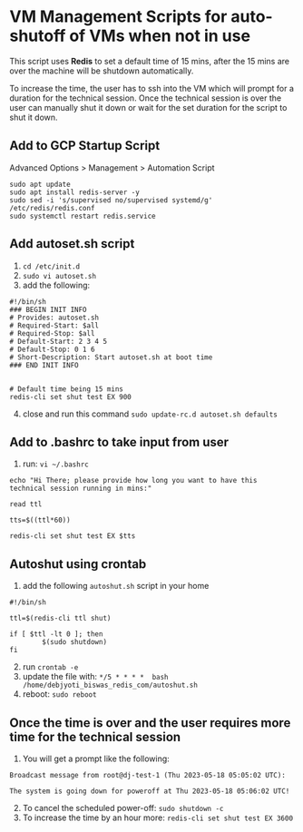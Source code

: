 # VM Management Scripts for auto-shutoff of VMs when not in use

This script uses **Redis** to set a default time of 15 mins, after the 15 mins are over the machine will be shutdown automatically. 

To increase the time, the user has to ssh into the VM which will prompt for a duration for the technical session. Once the technical session is over the user can manually shut it down or wait for the set duration for the script to shut it down.

## Add to GCP Startup Script
Advanced Options > Management > Automation Script

```
sudo apt update
sudo apt install redis-server -y
sudo sed -i 's/supervised no/supervised systemd/g' /etc/redis/redis.conf
sudo systemctl restart redis.service
```

## Add autoset.sh script
1. `cd /etc/init.d`
2. `sudo vi autoset.sh`
3. add the following:
```
#!/bin/sh
### BEGIN INIT INFO
# Provides: autoset.sh
# Required-Start: $all
# Required-Stop: $all
# Default-Start: 2 3 4 5
# Default-Stop: 0 1 6
# Short-Description: Start autoset.sh at boot time
### END INIT INFO


# Default time being 15 mins
redis-cli set shut test EX 900
```
4. close and run this command `sudo update-rc.d autoset.sh defaults`

## Add to .bashrc to take input from user
1. run: `vi ~/.bashrc`
```
echo "Hi There; please provide how long you want to have this technical session running in mins:"

read ttl

tts=$((ttl*60))

redis-cli set shut test EX $tts
```

## Autoshut using crontab
1. add the following `autoshut.sh` script in your home
```
#!/bin/sh

ttl=$(redis-cli ttl shut)

if [ $ttl -lt 0 ]; then
        $(sudo shutdown)
fi
```
2. run `crontab -e`
3. update the file with: `*/5 * * * *  bash /home/debjyoti_biswas_redis_com/autoshut.sh`
4. reboot: `sudo reboot`

## Once the time is over and the user requires more time for the technical session
1. You will get a prompt like the following:
```
Broadcast message from root@dj-test-1 (Thu 2023-05-18 05:05:02 UTC):

The system is going down for poweroff at Thu 2023-05-18 05:06:02 UTC!
```
2. To cancel the scheduled power-off: `sudo shutdown -c` 
3. To increase the time by an hour more: `redis-cli set shut test EX 3600`
 
